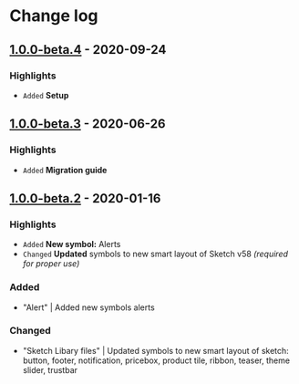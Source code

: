 # Change log

## [1.0.0-beta.4](https://github.com/cake-hub/lidl-mail-sketch/tree/v1.0.0-beta.4) - 2020-09-24

### Highlights

* `Added` **Setup**

## [1.0.0-beta.3](https://github.com/cake-hub/lidl-chat-sketch/tree/v1.0.0-beta.3) - 2020-06-26

### Highlights

* `Added` **Migration guide**

## [1.0.0-beta.2](https://www.secrz.de/bitbucket/projects/UXCAKE/repos/lidl-cake-ui-mail/browse?at=refs%2Ftags%2Fv1.0.0-beta.2) - 2020-01-16

### Highlights

* `Added` **New symbol:** Alerts
* `Changed` **Updated** symbols to new smart layout of Sketch v58 _(required for proper use)_

### Added

* "Alert" | Added new symbols alerts

### Changed

* "Sketch Libary files" | Updated symbols to new smart layout of sketch: button, footer, notification, pricebox, product tile, ribbon, teaser, theme slider, trustbar
